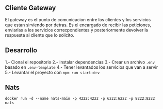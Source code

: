 ## Cliente Gateway

El gateway es el punto de comunicacion entre los clientes y los servicios que estan sirviendo por detras. Es el encargado de recibir las peticiones, enviarlas a los servicios correcpondientes y posteriormente devolver la respuesta al cliente que lo solicito.

## Desarrollo

1.- Clonal el repositorio
2.- Instalar dependencias
3.- Crear un archivo `.env` basado en `.env-template`
4.- Tener levantados los servicios que van a servir
5.- Levantar el proyecto con `npm run start:dev`

## Nats
```
docker run -d --name nats-main -p 4222:4222 -p 6222:6222 -p 8222:8222 nats
```

